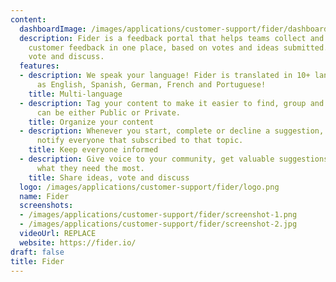 ```yaml
---
content:
  dashboardImage: /images/applications/customer-support/fider/dashboard.png
  description: Fider is a feedback portal that helps teams collect and prioritize
    customer feedback in one place, based on votes and ideas submitted. Share ideas,
    vote and discuss.
  features:
  - description: We speak your language! Fider is translated in 10+ languages, such
      as English, Spanish, German, French and Portuguese!
    title: Multi-language
  - description: Tag your content to make it easier to find, group and decide. Tags
      can be either Public or Private.
    title: Organize your content
  - description: Whenever you start, complete or decline a suggestion, Fider will
      notify everyone that subscribed to that topic.
    title: Keep everyone informed
  - description: Give voice to your community, get valuable suggestions and prioritize
      what they need the most.
    title: Share ideas, vote and discuss
  logo: /images/applications/customer-support/fider/logo.png
  name: Fider
  screenshots:
  - /images/applications/customer-support/fider/screenshot-1.png
  - /images/applications/customer-support/fider/screenshot-2.jpg
  videoUrl: REPLACE
  website: https://fider.io/
draft: false
title: Fider
---
```


